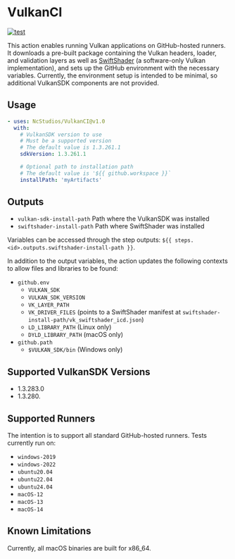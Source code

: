 # VulkanCI

[![test](https://github.com/NcStudios/VulkanCI/actions/workflows/test.yml/badge.svg)](https://github.com/NcStudios/VulkanCI/actions/workflows/test.yml)

This action enables running Vulkan applications on GitHub-hosted runners. It downloads a pre-built package containing the Vulkan headers, loader, and validation layers as well as [SwiftShader](https://github.com/google/swiftshader) (a software-only Vulkan implementation), and sets up the GitHub environment with the necessary variables. Currently, the environment setup is intended to be minimal, so additional VulkanSDK components are not provided.

## Usage
```yaml
- uses: NcStudios/VulkanCI@v1.0
  with:
    # VulkanSDK version to use
    # Must be a supported version
    # The default value is 1.3.261.1
    sdkVersion: 1.3.261.1

    # Optional path to installation path
    # The default value is '${{ github.workspace }}`
    installPath: 'myArtifacts'
```

## Outputs
- `vulkan-sdk-install-path` Path where the VulkanSDK was installed
- `swiftshader-install-path` Path where SwiftShader was installed

Variables can be accessed through the step outputs: `${{ steps.<id>.outputs.swiftshader-install-path }}`.

In addition to the output variables, the action updates the following contexts to allow files and libraries to be found:
- `github.env`
  - `VULKAN_SDK`
  - `VULKAN_SDK_VERSION`
  - `VK_LAYER_PATH`
  - `VK_DRIVER_FILES` (points to a SwiftShader manifest at `swiftshader-install-path/vk_swiftshader_icd.json`)
  - `LD_LIBRARY_PATH` (Linux only)
  - `DYLD_LIBRARY_PATH` (macOS only)
- `github.path`
  - `$VULKAN_SDK/bin` (Windows only)

## Supported VulkanSDK Versions
- 1.3.283.0
- 1.3.280.

## Supported Runners
The intention is to support all standard GitHub-hosted runners. Tests currently run on:
- `windows-2019`
- `windows-2022`
- `ubuntu20.04`
- `ubuntu22.04`
- `ubuntu24.04`
- `macOS-12`
- `macOS-13`
- `macOS-14`

## Known Limitations
Currently, all macOS binaries are built for x86_64.
